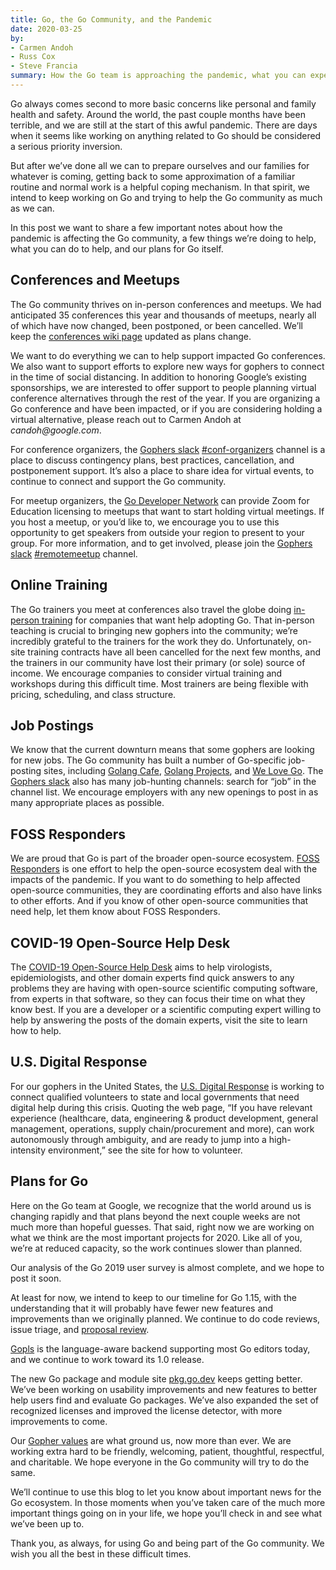 ```yaml
---
title: Go, the Go Community, and the Pandemic
date: 2020-03-25
by:
- Carmen Andoh
- Russ Cox
- Steve Francia
summary: How the Go team is approaching the pandemic, what you can expect from us, and what you can do.
---
```



Go always comes second to more
basic concerns like personal and family health and safety.
Around the world, the past couple months have been terrible,
and we are still at the start of this awful pandemic.
There are days when it seems like working on
anything related to Go should be considered a serious priority inversion.

But after we’ve done all we can
to prepare ourselves and our families for whatever is coming,
getting back to some approximation of a familiar routine
and normal work is a helpful coping mechanism.
In that spirit, we intend to keep working on Go
and trying to help the Go community as much as we can.

In this post we want to share a few important notes about
how the pandemic is affecting the Go community,
a few things we’re doing to help, what you can do to help,
and our plans for Go itself.

## Conferences and Meetups

The Go community thrives on in-person conferences and meetups.
We had anticipated 35 conferences this year
and thousands of meetups, nearly all of which have
now changed, been postponed, or been cancelled.
We’ll keep the
[conferences wiki page](https://github.com/golang/go/wiki/Conferences)
updated as plans change.

We want to do everything we can to help support impacted Go conferences.
We also want to support efforts to explore
new ways for gophers to connect in the time of social distancing.
In addition to honoring Google’s existing sponsorships,
we are interested to offer support to people planning
virtual conference alternatives through the rest of the year.
If you are organizing a Go conference and have been impacted,
or if you are considering holding a virtual alternative,
please reach out to Carmen Andoh at _candoh@google.com_.

For conference organizers,
the [Gophers slack](https://gophers.slack.com)
[#conf-organizers](https://app.slack.com/client/T029RQSE6/C97B0NCVD) channel
is a place to discuss contingency plans,
best practices, cancellation, and postponement support.
It’s also a place to share idea for virtual events,
to continue to connect and support the Go community.

For meetup organizers,
the [Go Developer Network](https://www.meetup.com/pro/go)
can provide Zoom for Education licensing to meetups
that want to start holding virtual meetings.
If you host a meetup, or you’d like to, we encourage you
to use this opportunity to get speakers from outside your
region to present to your group.
For more information, and to get involved,
please join
the [Gophers slack](https://gophers.slack.com)
[#remotemeetup](https://app.slack.com/client/T029RQSE6/C152YB9UZ) channel.

## Online Training

The Go trainers you meet at conferences also travel the globe doing
[in-person training](https://learn.go.dev/)
for companies that want help adopting Go.
That in-person teaching is crucial to bringing
new gophers into the community;
we’re incredibly grateful to the trainers for the work they do.
Unfortunately, on-site training contracts have all been cancelled
for the next few months, and the trainers in our community
have lost their primary (or sole) source of income.
We encourage companies to consider virtual training
and workshops during this difficult time.
Most trainers are being flexible with pricing,
scheduling, and class structure.

## Job Postings

We know that the current downturn means that some
gophers are looking for new jobs.
The Go community has built a number of Go-specific job-posting sites, including
[Golang Cafe](https://golang.cafe/),
[Golang Projects](https://www.golangprojects.com/),
and
[We Love Go](https://www.welovegolang.com).
The [Gophers slack](https://gophers.slack.com)
also has many job-hunting channels: search for “job” in the channel list.
We encourage employers with any new openings to post in as
many appropriate places as possible.

## FOSS Responders

We are proud that Go is part of the broader open-source ecosystem.
[FOSS Responders](https://fossresponders.com)
is one effort to help the open-source ecosystem
deal with the impacts of the pandemic.
If you want to do something to help affected open-source communities,
they are coordinating efforts and also have links to other efforts.
And if you know of other open-source communities that need help,
let them know about FOSS Responders.

## COVID-19 Open-Source Help Desk

The [COVID-19 Open-Source Help Desk](https://covid-oss-help.org/)
aims to help virologists, epidemiologists, and other domain experts
find quick answers to any problems they are having with
open-source scientific computing software,
from experts in that software,
so they can focus their time on what they know best.
If you are a developer or a scientific computing expert
willing to help by answering the posts of the domain experts,
visit the site to learn how to help.

## U.S. Digital Response

For our gophers in the United States,
the [U.S. Digital Response](https://www.usdigitalresponse.org/)
is working to connect qualified volunteers to
state and local governments that need digital help
during this crisis.
Quoting the web page,
“If you have relevant experience
(healthcare, data, engineering & product development,
general management, operations, supply chain/procurement and more),
can work autonomously through ambiguity,
and are ready to jump into a high-intensity environment,”
see the site for how to volunteer.

## Plans for Go

Here on the Go team at Google, we recognize that the
world around us is changing rapidly
and that plans beyond the next couple weeks
are not much more than hopeful guesses.
That said, right now we are working
on what we think are the most important projects for 2020.
Like all of you, we’re at reduced capacity, so the work
continues slower than planned.

Our analysis of the Go 2019 user survey is almost complete,
and we hope to post it soon.

At least for now, we intend to keep to our timeline for Go 1.15,
with the understanding that it will probably have fewer new features
and improvements than we originally planned.
We continue to do code reviews, issue triage,
and [proposal review](/s/proposal-minutes).

[Gopls](https://go.googlesource.com/tools/+/refs/heads/master/gopls/README.md)
is the language-aware backend supporting most Go editors today,
and we continue to work toward its 1.0 release.

The new Go package and module site [pkg.go.dev](https://pkg.go.dev)
keeps getting better.
We’ve been working on usability improvements
and new features to better help users find and evaluate Go packages.
We’ve also expanded the set of recognized licenses and improved the
license detector, with more improvements to come.

Our [Gopher values](/conduct#values)
are what ground us, now more than ever.
We are working extra hard to be friendly, welcoming,
patient, thoughtful, respectful, and charitable.
We hope everyone in the Go community will try to do the same.

We’ll continue to use this blog to let you know about
important news for the Go ecosystem.
In those moments when you’ve taken care of the much more
important things going on in your life,
we hope you’ll check in and see what we’ve been up to.

Thank you, as always, for using Go and being part of the Go community.
We wish you all the best in these difficult times.
